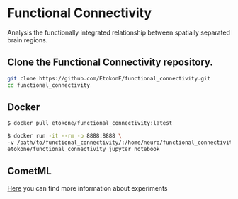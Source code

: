 # Functional Connectivity
Analysis the functionally integrated relationship between spatially separated brain regions.

## Clone the Functional Connectivity repository.

```bash
git clone https://github.com/EtokonE/functional_connectivity.git
cd functional_connectivity
```

## Docker
```bash
$ docker pull etokone/functional_connectivity:latest

$ docker run -it --rm -p 8888:8888 \
-v /path/to/functional_connectivity/:/home/neuro/functional_connectivity/ \
etokone/functional_connectivity jupyter notebook
```

## CometML
[Here](https://www.comet.ml/etokone/fmri-la5c-study/view/new/panels) you can find more information about experiments
